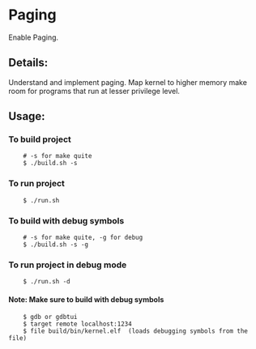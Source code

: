 # Paging

Enable Paging.

## Details:

Understand and implement paging. Map kernel to higher memory make room for
programs that run at lesser privilege level.

## Usage:

### To build project

```shell
	# -s for make quite
	$ ./build.sh -s
```

### To run project

```shell
	$ ./run.sh
```

### To build with debug symbols

```shell
	# -s for make quite, -g for debug
	$ ./build.sh -s -g
```

### To run project in debug mode

```shell
	$ ./run.sh -d
```

#### Note: Make sure to build with debug symbols

```shell
	$ gdb or gdbtui
	$ target remote localhost:1234
	$ file build/bin/kernel.elf  (loads debugging symbols from the file)
```
